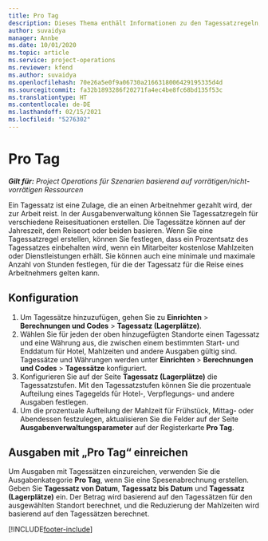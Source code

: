 ```yaml
---
title: Pro Tag
description: Dieses Thema enthält Informationen zu den Tagessatzregeln, die in der Ausgabenverwaltung verwendet werden.
author: suvaidya
manager: Annbe
ms.date: 10/01/2020
ms.topic: article
ms.service: project-operations
ms.reviewer: kfend
ms.author: suvaidya
ms.openlocfilehash: 70e26a5e0f9a06730a2166318006429195335d4d
ms.sourcegitcommit: fa32b1893286f20271fa4ec4be8fc68bd135f53c
ms.translationtype: HT
ms.contentlocale: de-DE
ms.lasthandoff: 02/15/2021
ms.locfileid: "5276302"
---
```

# <a name="per-diems"></a>Pro Tag

_**Gilt für:** Project Operations für Szenarien basierend auf vorrätigen/nicht-vorrätigen Ressourcen_


Ein Tagessatz ist eine Zulage, die an einen Arbeitnehmer gezahlt wird, der zur Arbeit reist. In der Ausgabenverwaltung können Sie Tagessatzregeln für verschiedene Reisesituationen erstellen. Die Tagessätze können auf der Jahreszeit, dem Reiseort oder beiden basieren. Wenn Sie eine Tagessatzregel erstellen, können Sie festlegen, dass ein Prozentsatz des Tagessatzes einbehalten wird, wenn ein Mitarbeiter kostenlose Mahlzeiten oder Dienstleistungen erhält. Sie können auch eine minimale und maximale Anzahl von Stunden festlegen, für die der Tagessatz für die Reise eines Arbeitnehmers gelten kann.

## <a name="configuration"></a>Konfiguration 

1. Um Tagessätze hinzuzufügen, gehen Sie zu **Einrichten** > **Berechnungen und Codes** > **Tagessatz (Lagerplätze)**.
2. Wählen Sie für jeden der oben hinzugefügten Standorte einen Tagessatz und eine Währung aus, die zwischen einem bestimmten Start- und Enddatum für Hotel, Mahlzeiten und andere Ausgaben gültig sind. Tagessätze und Währungen werden unter **Einrichten** > **Berechnungen und Codes** > **Tagessätze** konfiguriert.
3. Konfigurieren Sie auf der Seite **Tagessatz (Lagerplätze)** die Tagessatzstufen. Mit den Tagessatzstufen können Sie die prozentuale Aufteilung eines Tagegelds für Hotel-, Verpflegungs- und andere Ausgaben festlegen. 
4. Um die prozentuale Aufteilung der Mahlzeit für Frühstück, Mittag- oder Abendessen festzulegen, aktualisieren Sie die Felder auf der Seite **Ausgabenverwaltungsparameter** auf der Registerkarte **Pro Tag**. 
    
## <a name="submit-expenses-using-per-diem"></a>Ausgaben mit „Pro Tag“ einreichen
Um Ausgaben mit Tagessätzen einzureichen, verwenden Sie die Ausgabenkategorie **Pro Tag**, wenn Sie eine Spesenabrechnung erstellen. Geben Sie **Tagessatz von Datum**, **Tagessatz bis Datum** und **Tagessatz (Lagerplätze)** ein. Der Betrag wird basierend auf den Tagessätzen für den ausgewählten Standort berechnet, und die Reduzierung der Mahlzeiten wird basierend auf den Tagessätzen berechnet.


[!INCLUDE[footer-include](../includes/footer-banner.md)]
